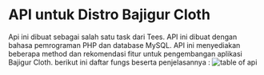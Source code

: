# API untuk Distro Bajigur Cloth
Api ini dibuat sebagai salah satu task dari Tees.
API ini dibuat dengan bahasa pemrograman PHP dan database MySQL.
API ini menyediakan beberapa method dan rekomendasi fitur untuk pengembangan aplikasi Bajigur Cloth.
berikut ini daftar fungs beserta penjelasannya  :
![table of api](https://user-images.githubusercontent.com/16512863/98920458-b7dfec80-2502-11eb-86d7-7da98ee21244.png)
